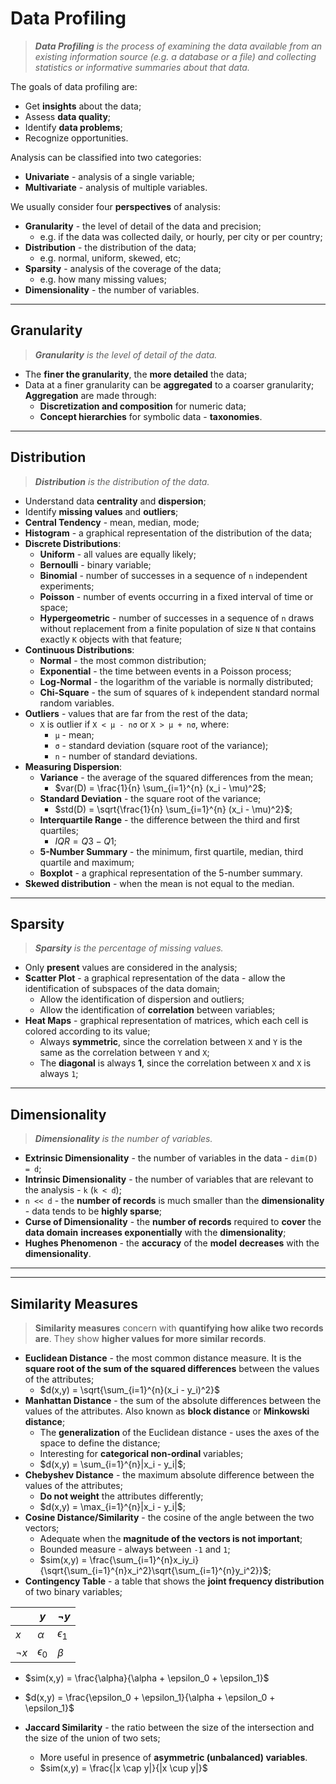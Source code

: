 # Data Profiling

> _**Data Profiling** is the process of examining the data available from an existing information source (e.g. a database or a file) and collecting statistics or informative summaries about that data._

The goals of data profiling are:

* Get **insights** about the data;
* Assess **data quality**;
* Identify **data problems**;
* Recognize opportunities.

Analysis can be classified into two categories:

* **Univariate** - analysis of a single variable;
* **Multivariate** - analysis of multiple variables.

We usually consider four **perspectives** of analysis:

* **Granularity** - the level of detail of the data and precision;
  * e.g. if the data was collected daily, or hourly, per city or per country;
* **Distribution** - the distribution of the data;
  * e.g. normal, uniform, skewed, etc;
* **Sparsity** - analysis of the coverage of the data;
  * e.g. how many missing values;
* **Dimensionality** - the number of variables.

---

## Granularity

> _**Granularity** is the level of detail of the data._

* The **finer the granularity**, the **more detailed** the data;
* Data at a finer granularity can be **aggregated** to a coarser granularity; **Aggregation** are made through:
  * **Discretization and composition** for numeric data;
  * **Concept hierarchies** for symbolic data - **taxonomies**.

---

## Distribution

> _**Distribution** is the distribution of the data._

* Understand data **centrality** and **dispersion**;
* Identify **missing values** and **outliers**;
* **Central Tendency** - mean, median, mode;
* **Histogram** - a graphical representation of the distribution of the data;
* **Discrete Distributions**:
  * **Uniform** - all values are equally likely;
  * **Bernoulli** - binary variable;
  * **Binomial** - number of successes in a sequence of `n` independent experiments;
  * **Poisson** - number of events occurring in a fixed interval of time or space;
  * **Hypergeometric** - number of successes in a sequence of `n` draws without replacement from a finite population of size `N` that contains exactly `K` objects with that feature;
* **Continuous Distributions**:
  * **Normal** - the most common distribution;
  * **Exponential** - the time between events in a Poisson process;
  * **Log-Normal** - the logarithm of the variable is normally distributed;
  * **Chi-Square** - the sum of squares of `k` independent standard normal random variables.
* **Outliers** - values that are far from the rest of the data;
  * `X` is outlier if `X < μ - nσ` or `X > μ + nσ`, where:
    * `μ` - mean;
    * `σ` - standard deviation (square root of the variance);
    * `n` - number of standard deviations.
* **Measuring Dispersion**:
  * **Variance** - the average of the squared differences from the mean;
    * $var(D) = \frac{1}{n} \sum_{i=1}^{n} (x_i - \mu)^2$;
  * **Standard Deviation** - the square root of the variance;
    * $std(D) = \sqrt{\frac{1}{n} \sum_{i=1}^{n} (x_i - \mu)^2}$;
  * **Interquartile Range** - the difference between the third and first quartiles;
    * $IQR = Q3 - Q1$;
  * **5-Number Summary** - the minimum, first quartile, median, third quartile and maximum;
  * **Boxplot** - a graphical representation of the 5-number summary.
* **Skewed distribution** - when the mean is not equal to the median.

---

## Sparsity

> _**Sparsity** is the percentage of missing values._

* Only **present** values are considered in the analysis;
* **Scatter Plot** - a graphical representation of the data - allow the identification of subspaces of the data domain;
  * Allow the identification of dispersion and outliers;
  * Allow the identification of **correlation** between variables;
* **Heat Maps** - graphical representation of matrices, which each cell is colored according to its value;
  * Always **symmetric**, since the correlation between `X` and `Y` is the same as the correlation between `Y` and `X`;
  * The **diagonal** is always **1**, since the correlation between `X` and `X` is always `1`;

---

## Dimensionality

> _**Dimensionality** is the number of variables._

* **Extrinsic Dimensionality** - the number of variables in the data - `dim(D) = d`;
* **Intrinsic Dimensionality** - the number of variables that are relevant to the analysis - `k` (`k < d`);
* `n << d` - the **number of records** is much smaller than the **dimensionality** - data tends to be **highly sparse**;
* **Curse of Dimensionality** - the **number of records** required to **cover** the **data domain** **increases exponentially** with the **dimensionality**;
* **Hughes Phenomenon** - the **accuracy** of the **model** **decreases** with the **dimensionality**.

---
---

## Similarity Measures

> **Similarity measures** concern with **quantifying how alike two records are**. They show **higher values for more similar records**.

* **Euclidean Distance** - the most common distance measure. It is the **square root of the sum of the squared differences** between the values of the attributes;
  * $d(x,y) = \sqrt{\sum_{i=1}^{n}(x_i - y_i)^2}$
* **Manhattan Distance** - the sum of the absolute differences between the values of the attributes. Also known as **block distance** or **Minkowski distance**;
  * The **generalization** of the Euclidean distance - uses the axes of the space to define the distance;
  * Interesting for **categorical non-ordinal** variables;
  * $d(x,y) = \sum_{i=1}^{n}|x_i - y_i|$;
* **Chebyshev Distance** - the maximum absolute difference between the values of the attributes;
  * **Do not weight** the attributes differently;
  * $d(x,y) = \max_{i=1}^{n}|x_i - y_i|$;
* **Cosine Distance/Similarity** - the cosine of the angle between the two vectors;
  * Adequate when the **magnitude of the vectors is not important**;
  * Bounded measure - always between `-1` and `1`;
  * $sim(x,y) = \frac{\sum_{i=1}^{n}x_iy_i}{\sqrt{\sum_{i=1}^{n}x_i^2}\sqrt{\sum_{i=1}^{n}y_i^2}}$;
* **Contingency Table** - a table that shows the **joint frequency distribution** of two binary variables;

|  | $y$ | $\neg y$ |
| --- | --- | --- |
| $x$ | $\alpha$ | $\epsilon_1$ |
| $\neg x$ | $\epsilon_0$ | $\beta$ |

* $sim(x,y) = \frac{\alpha}{\alpha + \epsilon_0 + \epsilon_1}$
* $d(x,y) = \frac{\epsilon_0 + \epsilon_1}{\alpha + \epsilon_0 + \epsilon_1}$

* **Jaccard Similarity** - the ratio between the size of the intersection and the size of the union of two sets;
  * More useful in presence of **asymmetric (unbalanced) variables**.
  * $sim(x,y) = \frac{|x \cap y|}{|x \cup y|}$